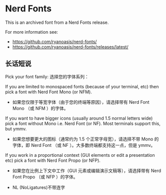 
# Nerd Fonts

This is an archived font from a Nerd Fonts release.

For more information see:
* https://github.com/ryanoasis/nerd-fonts/
* https://github.com/ryanoasis/nerd-fonts/releases/latest/



## 长话短说
Pick your font family:
选择您的字体系列：

If you are limited to monospaced fonts (because of your terminal, etc) then pick a font with Nerd Font Mono (or NFM).  
- 如果您仅限于等宽字体（由于您的终端等原因），请选择带有 Nerd Font Mono （或 NFM ）的字体。

If you want to have bigger icons (usually around 1.5 normal letters wide) pick a font without Mono i.e. Nerd Font (or NF). Most terminals support this, but ymmv.  
- 如果您想要更大的图标（通常约为 1.5 个正常字母宽），请选择不带 Mono 的字体，即 Nerd Font （或 NF ）。大多数终端都支持这一点，但是 ymmv。

If you work in a proportional context (GUI elements or edit a presentation etc) pick a font with Nerd Font Propo (or NFP).  
- 如果您在比例上下文中工作（GUI 元素或编辑演示文稿等），请选择带有 Nerd Font Propo （或 NFP ）的字体。

- NL (NoLigatures)不带连字
